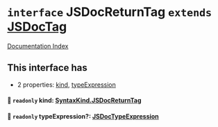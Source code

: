 # `interface` JSDocReturnTag `extends` [JSDocTag](../interface.JSDocTag/README.md)

[Documentation Index](../README.md)

## This interface has

- 2 properties:
[kind](#-readonly-kind-syntaxkindjsdocreturntag),
[typeExpression](#-readonly-typeexpression-jsdoctypeexpression)


#### 📄 `readonly` kind: [SyntaxKind.JSDocReturnTag](../enum.SyntaxKind/README.md#jsdocreturntag--342)



#### 📄 `readonly` typeExpression?: [JSDocTypeExpression](../interface.JSDocTypeExpression/README.md)



